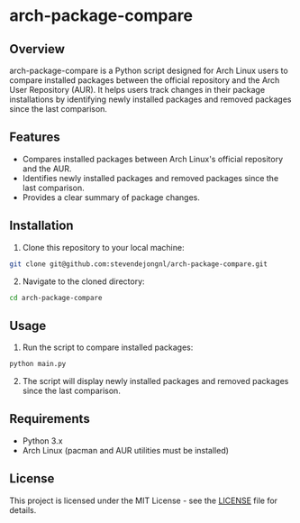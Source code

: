 # arch-package-compare

## Overview
arch-package-compare is a Python script designed for Arch Linux users to compare installed packages between the official repository and the Arch User Repository (AUR). It helps users track changes in their package installations by identifying newly installed packages and removed packages since the last comparison.

## Features
- Compares installed packages between Arch Linux's official repository and the AUR.
- Identifies newly installed packages and removed packages since the last comparison.
- Provides a clear summary of package changes.

## Installation
1. Clone this repository to your local machine:

```bash
git clone git@github.com:stevendejongnl/arch-package-compare.git
```

2. Navigate to the cloned directory:
```bash
cd arch-package-compare
```

## Usage
1. Run the script to compare installed packages:

```bash
python main.py
```

2. The script will display newly installed packages and removed packages since the last comparison.

## Requirements
- Python 3.x
- Arch Linux (pacman and AUR utilities must be installed)

## License
This project is licensed under the MIT License - see the [LICENSE](LICENSE) file for details.
